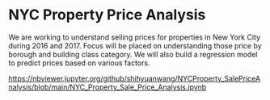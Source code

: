 # NYC Property Price Analysis

We are working to understand selling prices for properties in New York City during 2016 and 2017. 
Focus will be placed on understanding those price by borough and building class category. 
We will also build a regression model to predict prices based on various factors.

https://nbviewer.jupyter.org/github/shihyuanwang/NYCProperty_SalePriceAnalysis/blob/main/NYC_Property_Sale_Price_Analysis.ipynb
